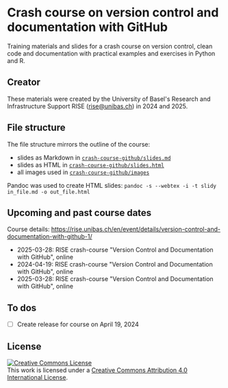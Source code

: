 # Crash course on version control and documentation with GitHub

Training materials and slides for a crash course on version control, clean code and documentation with practical examples and exercises in Python and R.

## Creator

These materials were created by the University of Basel's Research and Infrastructure Support RISE (rise@unibas.ch) in 2024 and 2025. 

## File structure

The file structure mirrors the outline of the course:
- slides as Markdown in [`crash-course-github/slides.md`](slides.md) 
- slides as HTML in [`crash-course-github/slides.html`](https://github.com/RISE-UNIBAS/clean-code/tree/main/crash-course-github/slides.html)
- all images used in [`crash-course-github/images`](https://github.com/RISE-UNIBAS/clean-code/tree/main/crash-course-github/images)

Pandoc was used to create HTML slides: `pandoc -s --webtex -i -t slidy in_file.md -o out_file.html`


## Upcoming and past course dates

Course details: https://rise.unibas.ch/en/event/details/version-control-and-documentation-with-github-1/

- 2025-03-28: RISE crash-course "Version Control and Documentation with GitHub", online
- 2024-04-19: RISE crash-course "Version Control and Documentation with GitHub", online
- 2025-03-28: RISE crash-course "Version Control and Documentation with GitHub", online

## To dos

- [ ] Create release for course on April 19, 2024

## License

<a rel="license" href="http://creativecommons.org/licenses/by/4.0/"><img alt="Creative Commons License" style="border-width:0" src="https://i.creativecommons.org/l/by/4.0/88x31.png" /></a><br />This work is licensed under a <a rel="license" href="http://creativecommons.org/licenses/by/4.0/">Creative Commons Attribution 4.0 International License</a>.

